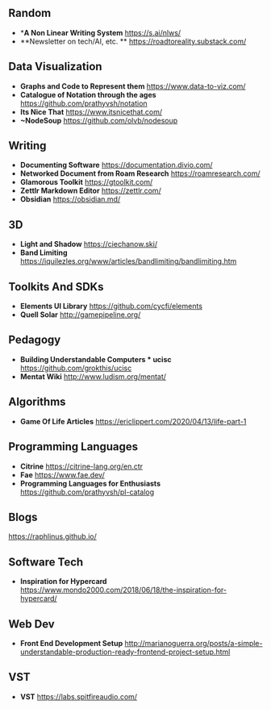 ## Random
- ***A Non Linear Writing System** https://s.ai/nlws/
- **Newsletter on tech/AI, etc. ** https://roadtoreality.substack.com/
## Data Visualization
- **Graphs and Code to Represent them** https://www.data-to-viz.com/
- **Catalogue of Notation through the ages** https://github.com/prathyvsh/notation
- **Its Nice That** https://www.itsnicethat.com/
- **~NodeSoup** https://github.com/olvb/nodesoup

## Writing
- **Documenting Software** https://documentation.divio.com/
- **Networked Document from Roam Research** https://roamresearch.com/
- **Glamorous Toolkit** https://gtoolkit.com/
- **Zettlr Markdown Editor** https://zettlr.com/
- **Obsidian** https://obsidian.md/

## 3D
- **Light and Shadow** https://ciechanow.ski/
- **Band Limiting** https://iquilezles.org/www/articles/bandlimiting/bandlimiting.htm

## Toolkits And SDKs
- **Elements UI Library** https://github.com/cycfi/elements
- **Quell Solar** http://gamepipeline.org/

## Pedagogy
- **Building Understandable Computers * ucisc** https://github.com/grokthis/ucisc
- **Mentat Wiki** http://www.ludism.org/mentat/

## Algorithms
- **Game Of Life Articles** https://ericlippert.com/2020/04/13/life-part-1

## Programming Languages
- **Citrine** https://citrine-lang.org/en.ctr
- **Fae** https://www.fae.dev/
- **Programming Languages for Enthusiasts** https://github.com/prathyvsh/pl-catalog

## Blogs
https://raphlinus.github.io/

## Software Tech
- **Inspiration for Hypercard** https://www.mondo2000.com/2018/06/18/the-inspiration-for-hypercard/

## Web Dev
- **Front End Development Setup** http://marianoguerra.org/posts/a-simple-understandable-production-ready-frontend-project-setup.html

## VST
- **VST** https://labs.spitfireaudio.com/
